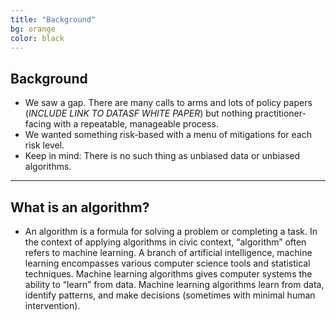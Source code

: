 ```yaml
---
title: "Background"
bg: orange
color: black
---
```


## Background

- We saw a gap. There are many calls to arms and lots of policy papers (*INCLUDE LINK TO DATASF WHITE PAPER*) but nothing practitioner-facing with a repeatable, manageable process. 
- We wanted something risk-based with a menu of mitigations for each risk level.
- Keep in mind: There is no such thing as unbiased data or unbiased algorithms.

-------------------------

## What is an algorithm?

- An algorithm is a formula for solving a problem or completing a task. In the context of applying algorithms in civic context, “algorithm” often refers to machine learning. A branch of artificial intelligence, machine learning encompasses various computer science tools and statistical techniques. Machine learning algorithms gives computer systems the ability to “learn” from data. Machine learning algorithms learn from data, identify patterns, and make decisions (sometimes with minimal human intervention).
